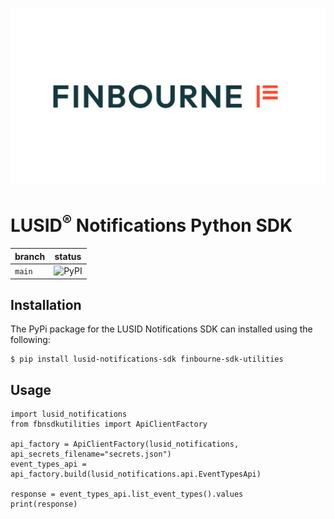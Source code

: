 ![LUSID_by_Finbourne](./resources/Finbourne_Logo_Teal.svg)

# LUSID<sup>®</sup> Notifications Python SDK


| branch | status |
| --- | --- |
| `main` |  ![PyPI](https://img.shields.io/pypi/v/lusid-notifications-sdk?color=blue)

## Installation

The PyPi package for the LUSID Notifications SDK can installed using the following:

```
$ pip install lusid-notifications-sdk finbourne-sdk-utilities
```

## Usage

```
import lusid_notifications
from fbnsdkutilities import ApiClientFactory

api_factory = ApiClientFactory(lusid_notifications, api_secrets_filename="secrets.json")
event_types_api = api_factory.build(lusid_notifications.api.EventTypesApi)

response = event_types_api.list_event_types().values
print(response)
```
